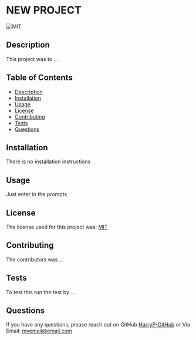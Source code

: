 # NEW PROJECT

  ![MIT](https://img.shields.io/badge/License-MIT-lightblue.svg)

  ## Description
  This project was to ...

  ## Table of Contents
  
  - [Description](#description)
  - [Installation](#installation)
  - [Usage](#usage)
  - [License](#license)
  - [Contributing](#contributing)
  - [Tests](#tests)
  - [Questions](#questions)

  ## Installation
  There is no installation instructions

  ## Usage
  Just enter in the prompts

  ## License
  The license used for this project was: [MIT](https://opensource.org/licenses/MIT)

  ## Contributing
  The contributors was ...

  ## Tests
  To test this run the test by ...

  ## Questions
  If you have any questions, please reach out on GitHub
  [HarryP-GitHub](https://github.com/HarryP-GitHub)
  or Via Email:
  myemail@email.com

